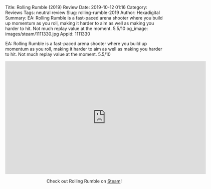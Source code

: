 Title: Rolling Rumble (2019) Review
Date: 2019-10-12 01:16
Category: Reviews
Tags: neutral review
Slug: rolling-rumble-2019
Author: Hexadigital
Summary: EA: Rolling Rumble is a fast-paced arena shooter where you build up momentum as you roll, making it harder to aim as well as making you harder to hit. Not much replay value at the moment. 5.5/10
og_image: images/steam/1111330.jpg
Appid: 1111330

EA: Rolling Rumble is a fast-paced arena shooter where you build up momentum as you roll, making it harder to aim as well as making you harder to hit. Not much replay value at the moment. 5.5/10

<center><iframe src="https://www.youtube.com/embed/KgN_4BCtPvg?feature=oembed" allow="accelerometer; autoplay; encrypted-media; gyroscope; picture-in-picture" width="640" height="360" frameborder="0"></iframe>

Check out Rolling Rumble on [Steam](https://store.steampowered.com/app/1111330/?curator_clanid=34633900)!</center>
